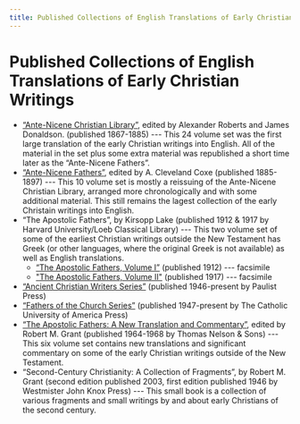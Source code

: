 ```yaml
---
title: Published Collections of English Translations of Early Christian Writings
---
```


# Published Collections of English Translations of Early Christian Writings

* [“Ante-Nicene Christian Library”](ancl.html), edited by Alexander Roberts and James Donaldson. (published 1867-1885) --- This 24 volume set was the first large translation of the early Christian writings into English. All of the material in the set plus some extra material was republished a short time later as the “Ante-Nicene Fathers”.
* [“Ante-Nicene Fathers”](anf.html), edited by A. Cleveland Coxe (published 1885-1897) --- This 10 volume set is mostly a reissuing of the Ante-Nicene Christian Library, arranged more chronologically and with some additional material. This still remains the lagest collection of the early Christain writings into English.
* “The Apostolic Fathers”, by Kirsopp Lake (published 1912 & 1917 by Harvard University/Loeb Classical Library) --- This two volume set of some of the earliest Christian writings outside the New Testament has Greek (or other languages, where the original Greek is not available) as well as English translations.
  * [“The Apostolic Fathers, Volume I”](https://archive.org/details/apostolicfathers01lake) (published 1912) --- facsimile
  * ["The Apostolic Fathers, Volume II"](https://archive.org/details/apostolicfathers02lakeuoft) (published 1917) --- facsimile
* [“Ancient Christian Writers Series”](ancientchristianwriters.html) (published 1946-present by Paulist Press)
* [“Fathers of the Church Series”](fathersofthechurch.html) (published 1947-present by The Catholic University of America Press)
* [“The Apostolic Fathers: A New Translation and Commentary”](apostolicfathersnewtranslationandcommentary.html), edited by Robert M. Grant (published 1964-1968 by Thomas Nelson & Sons) --- This six volume set contains new translations and significant commentary on some of the early Christian writings outside of the New Testament.
* “Second-Century Christianity: A Collection of Fragments”, by Robert M. Grant (second edition published 2003, first edition published 1946 by Westmister John Knox Press) --- This small book is a collection of various fragments and small writings by and about early Christians of the second century. 
